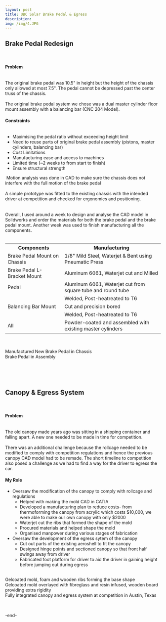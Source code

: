 ```yaml
---
layout: post
title: UBC Solar Brake Pedal & Egress 
description: 
img: /img/4.JPG
---
```


<h2>Brake Pedal Redesign</h2>

<br/>
<h4>Problem</h4>

<br/>
The original brake pedal was 10.5" in height but the height of the chassis only allowed at most 7.5". The pedal cannot be depressed past the center truss of the chassis. 
<br/><br/>
The original brake pedal system we chose was a dual master cylinder floor mount assembly with a balancing bar (CNC 204 Model).
<br/>

<h4>Constraints</h4>

<ul> 
	<br/>
	<li>Maximising the pedal ratio without exceeding height limit</li>
	<li>Need to reuse parts of original brake pedal assembly (pistons, master cylinders, balancing bar)</li>
	<li>Cost Limitations</li>
	<li>Manufacturing ease and access to machines</li>
	<li>Limited time (~2 weeks to from start to finish)</li>
	<li>Ensure structural strength</li>
</ul> 

<div>
	<img class="col two" src="{{ site.baseurl }}/img/solar_brake.jpg" alt="" title="example image"/>
	<span class="col one">
		Motion analysis was done in CAD to make sure the chassis does not interfere with the full motion of the brake pedal
		<br/><br/>
		A simple prototype was fitted to the existing chassis with the intended driver at competition and checked for ergonomics and positioning.
		<br/><br/><br/>
	</span>
</div>

<div>
	Overall, I used around a week to design and analyse the CAD model in Solidworks and order the materials for both the brake pedal and the brake pedal mount. Another week was used to finish manufacturing all the components. 
</div>

<table>
	<br/>
	<tr>
		<th> Components </th>
		<th> Manufacturing </th>
	</tr>
	<tr>
		<td> Brake Pedal Mount on Chassis </td>
		<td> 1/8" Mild Steel, Waterjet & Bent using Pneumatic Press </td>
	</tr>
	<tr>
		<td> Brake Pedal L-Bracket Mount </td>
		<td> Aluminum 6061, Waterjet cut and Milled </td>
	</tr>
	<tr>
		<td> Pedal </td>
		<td> Aluminum 6061, Waterjet cut from square tube and round tube </td>
	</tr>
	<tr>
		<td> </td>
		<td> Welded, Post-heatreated to T6 </td>
	</tr>
	<tr>
		<td> Balancing Bar Mount </td>
		<td> Cut and precision bored </td>
	</tr>
	<tr>
		<td> </td>
		<td> Welded, Post-heatreated to T6 </td>
	</tr>
	<tr>
		<td> All </td>
		<td> Powder-coated and assembled with existing master cylinders </td>
	</tr>
</table>

<br/>
<div class="img_row">
	<img class="col half" src="{{ site.baseurl }}/img/solar_brake_physical.jpg" alt="" title="physical brake"/>
	<img class="col half" src="{{ site.baseurl }}/img/solar_brake_cad.png" alt="" title="brake in cad assembly"/>
</div>

<div class="col half caption">
	Manufactured New Brake Pedal in Chassis
</div>
<div class="col half caption">
	Brake Pedal in Assembly 
</div>

<br/><br/><br/>

<!--------------------- new section -------------------------->
<h2>Canopy & Egress System</h2>

<br/>
<h4>Problem</h4>

<br/>
The old canopy made years ago was sitting in a shipping container and falling apart. A new one needed to be made in time for competition.
<br/><br/>
There was an additional challenge because the rollcage needed to be modified to comply with competition regulations and hence the previous canopy CAD model had to be remade. The short timeline to competition also posed a challenge as we had to find a way for the driver to egress the car.

<h4>My Role</h4>

<ul>
	<li> Oversaw the modification of the canopy to comply with rollcage and regulations 
		<ul>
			<li> Helped with making the mold CAD in CATIA </li>
			<li> Developed a manufacturing plan to reduce costs- from thermoforming the canopy from acrylic which costs $10,000, we were able to make our own canopy with only $2000 </li>
			<li> Waterjet cut the ribs that formed the shape of the mold </li>
			<li> Procured materials and helped shape the mold </li>
			<li> Organised manpower during various stages of fabrication </li>
		</ul>
	</li>
	<li> Oversaw the development of the egress sytem of the canopy 
		<ul>
			<li> Cut out parts of the existing aeroshell to fit the canopy </li>
			<li> Designed hinge points and sectioned canopy so that front half swings away from driver </li>
			<li> Fabricated foot platform for driver to aid the driver in gaining height before jumping out during egress </li>
		</ul>
	</li>
</ul>

<div class="img_row">
	<img class="col half" src="{{ site.baseurl }}/img/solar_canopy_1.jpg" alt="" title="base mold"/>
	<img class="col half" src="{{ site.baseurl }}/img/solar_canopy_2.jpg" alt="" title="fibreglass mold"/>
</div>

<div class="col half caption">
	Gelcoated mold, foam and wooden ribs forming the base shape
</div>
<div class="col half caption">
	Gelcoated mold overlayed with fibreglass and resin infused, wooden board providing extra rigidity 
</div>

<img class="col three" src="{{ site.baseurl }}/img/solar_canopy.jpg" alt="" title="physical brake"/>

<div class="col three caption">
	Fully integrated canopy and egress system at competition in Austin, Texas
</div>

<br/><br/>
-end-

<br/><br/>
